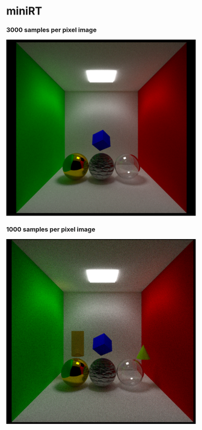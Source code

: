 # miniRT
### 3000 samples per pixel image
![alt text](https://raw.githubusercontent.com/son556/42/master/miniRT/sample_img/1_rt(3000sample).png)

### 1000 samples per pixel image
![alt text](https://raw.githubusercontent.com/son556/42/master/miniRT/sample_img/1_rt%2Bcylinder%2Bcone(1000sample).png)
